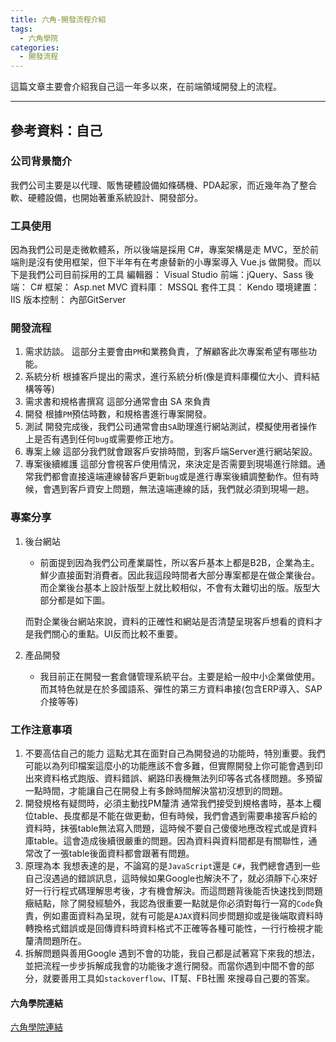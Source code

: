 ```yaml
---
title: 六角-開發流程介紹
tags:
  - 六角學院
categories:
  - 開發流程
---
```

這篇文章主要會介紹我自己這一年多以來，在前端領域開發上的流程。
<!-- more -->
---
參考資料：自己
---
### 公司背景簡介
我們公司主要是以代理、販售硬體設備如條碼機、PDA起家，而近幾年為了整合軟、硬體設備，也開始著重系統設計、開發部分。

### 工具使用
因為我們公司是走微軟體系，所以後端是採用 C#，專案架構是走 MVC，至於前端則是沒有使用框架，但下半年有在考慮替新的小專案導入 Vue.js 做開發。而以下是我們公司目前採用的工具
編輯器： Visual Studio
前端：jQuery、Sass
後端： C#
框架： Asp.net MVC 
資料庫： MSSQL
套件工具： Kendo
環境建置： IIS
版本控制： 內部GitServer

### 開發流程
1. 需求訪談。
   這部分主要會由`PM`和業務負責，了解顧客此次專案希望有哪些功能。
2. 系統分析
   根據客戶提出的需求，進行系統分析(像是資料庫欄位大小、資料結構等等)
3. 需求書和規格書撰寫
   這部分通常會由 SA 來負責
4. 開發
   根據`PM`預估時數，和規格書進行專案開發。
5. 測試
   開發完成後，我們公司通常會由`SA`助理進行網站測試，模擬使用者操作上是否有遇到任何`bug`或需要修正地方。
6. 專案上線
   這部分我們就會跟客戶安排時間，到客戶端Server進行網站架設。
7. 專案後續維護
   這部分會視客戶使用情況，來決定是否需要到現場進行除錯。通常我們都會直接遠端連線替客戶更新`bug`或是進行專案後續調整動作。但有時候，會遇到客戶資安上問題，無法遠端連線的話，我們就必須到現場一趟。

### 專案分享
1. 後台網站
   - 前面提到因為我們公司產業屬性，所以客戶基本上都是B2B，企業為主。鮮少直接面對消費者。因此我這段時間者大部分專案都是在做企業後台。而企業後台基本上設計版型上就比較相似，不會有太難切出的版。版型大部分都是如下圖。
   
   而對企業後台網站來說，資料的正確性和網站是否清楚呈現客戶想看的資料才是我們關心的重點。UI反而比較不重要。
2. 產品開發
   - 我目前正在開發一套倉儲管理系統平台。主要是給一般中小企業做使用。而其特色就是在於多國語系、彈性的第三方資料串接(包含ERP導入、SAP介接等等)

### 工作注意事項
1. 不要高估自己的能力
   這點尤其在面對自己為開發過的功能時，特別重要。我們可能以為列印檔案這麼小的功能應該不會多難，但實際開發上你可能會遇到印出來資料格式跑版、資料錯誤、網路印表機無法列印等各式各樣問題。多預留一點時間，才能讓自己在開發上有多餘時間解決當初沒想到的問題。
2. 開發規格有疑問時，必須主動找PM釐清
   通常我們接受到規格書時，基本上欄位table、長度都是不能在做更動，但有時候，我們會遇到需要串接客戶給的資料時，抹張table無法寫入問題，這時候不要自己傻傻地應改程式或是資料庫table。這會造成後續很嚴重的問題。因為資料與資料間都是有關聯性，通常改了一張table後面資料都會跟著有問題。
3. 原理為本
   我想表達的是，不論寫的是`JavaScript`還是 `C#`，我們總會遇到一些自己沒遇過的錯誤訊息，這時候如果Google也解決不了，就必須靜下心來好好一行行程式碼理解思考後，才有機會解決。而這問題背後能否快速找到問題癥結點，除了開發經驗外，我認為很重要一點就是你必須對每行一寫的`Code`負責，例如畫面資料為呈現，就有可能是`AJAX`資料同步問題抑或是後端取資料時轉換格式錯誤或是回傳資料時資料格式不正確等各種可能性，一行行檢視才能釐清問題所在。
4. 拆解問題與善用Google
   遇到不會的功能，我自己都是試著寫下來我的想法，並把流程一步步拆解成我會的功能後才進行開發。而當你遇到中間不會的部分，就要善用工具如`stackoverflow`、IT幫、FB社團 來搜尋自己要的答案。

#### 六角學院連結
[六角學院連結](https://www.hexschool.com/)
